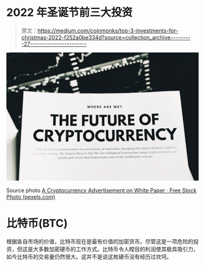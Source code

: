 # 2022 年圣诞节前三大投资

> 原文：<https://medium.com/coinmonks/top-3-investments-for-christmas-2022-f252a0be334d?source=collection_archive---------27----------------------->

![](img/43b9d8a3fc099a12f4e465b964999f92.png)

Source photo [A Cryptocurrency Advertisement on White Paper · Free Stock Photo (pexels.com)](https://www.pexels.com/photo/a-cryptocurrency-advertisement-on-white-paper-6771243/)

# 比特币(BTC)

根据各自市场的价值，比特币现在是最有价值的加密货币。尽管这是一项危险的投资，但这是大多数加密硬币的工作方式。比特币令人瞠目的利润使其极具吸引力，如今比特币的交易量仍然很大。这并不是说这枚硬币没有经历过坎坷。